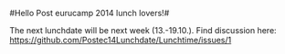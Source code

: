 #Hello Post eurucamp 2014 lunch lovers!#

The next lunchdate will be next week (13.-19.10.).
Find discussion here:
https://github.com/Postec14Lunchdate/Lunchtime/issues/1

